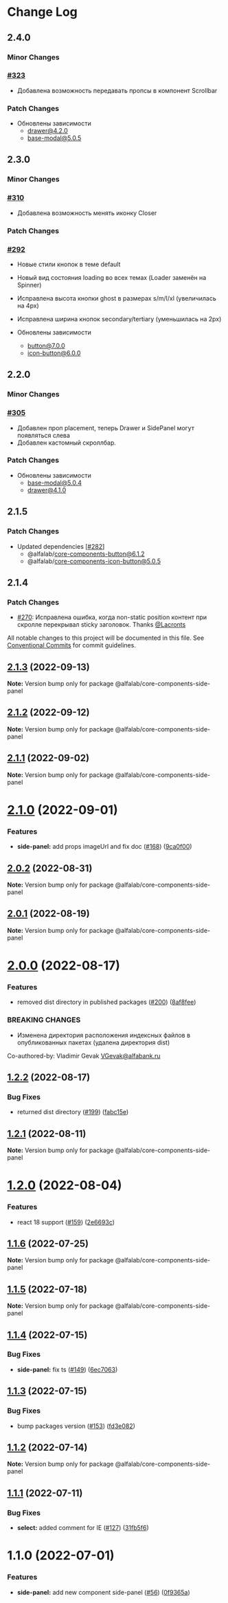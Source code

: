# Change Log

## 2.4.0

### Minor Changes

### [#323](https://github.com/core-ds/core-components/pull/323)

-   Добавлена возможность передавать пропсы в компонент Scrollbar

### Patch Changes

-   Обновлены зависимости
    -   drawer@4.2.0
    -   base-modal@5.0.5

## 2.3.0

### Minor Changes

### [#310](https://github.com/core-ds/core-components/pull/310)

-   Добавлена возможность менять иконку Closer

### Patch Changes

### [#292](https://github.com/core-ds/core-components/pull/292)

-   Новые стили кнопок в теме default
-   Новый вид состояния loading во всех темах (Loader заменён на Spinner)<br />
-   Исправлена высота кнопки ghost в размерах s/m/l/xl (увеличилась на 4px)<br />
-   Исправлена ширина кнопок secondary/tertiary (уменьшилась на 2px)<br />

-   Обновлены зависимости
    -   button@7.0.0
    -   icon-button@6.0.0

## 2.2.0

### Minor Changes

### [#305](https://github.com/core-ds/core-components/pull/305)

-   Добавлен проп placement, теперь Drawer и SidePanel могут появляться слева
-   Добавлен кастомный скроллбар.<br />

### Patch Changes

-   Обновлены зависимости
    -   base-modal@5.0.4
    -   drawer@4.1.0

## 2.1.5

### Patch Changes

-   Updated dependencies [[#282](https://github.com/core-ds/core-components/pull/282)]
    -   @alfalab/core-components-button@6.1.2
    -   @alfalab/core-components-icon-button@5.0.5

## 2.1.4

### Patch Changes

-   [#270](https://github.com/core-ds/core-components/pull/270): Исправлена ошибка, когда non-static position контент при скролле перекрывал sticky заголовок. Thanks [@Lacronts](https://github.com/Lacronts)

All notable changes to this project will be documented in this file.
See [Conventional Commits](https://conventionalcommits.org) for commit guidelines.

## [2.1.3](https://github.com/core-ds/core-components/compare/@alfalab/core-components-side-panel@2.1.2...@alfalab/core-components-side-panel@2.1.3) (2022-09-13)

**Note:** Version bump only for package @alfalab/core-components-side-panel

## [2.1.2](https://github.com/core-ds/core-components/compare/@alfalab/core-components-side-panel@2.1.1...@alfalab/core-components-side-panel@2.1.2) (2022-09-12)

**Note:** Version bump only for package @alfalab/core-components-side-panel

## [2.1.1](https://github.com/core-ds/core-components/compare/@alfalab/core-components-side-panel@2.1.0...@alfalab/core-components-side-panel@2.1.1) (2022-09-02)

**Note:** Version bump only for package @alfalab/core-components-side-panel

# [2.1.0](https://github.com/core-ds/core-components/compare/@alfalab/core-components-side-panel@2.0.2...@alfalab/core-components-side-panel@2.1.0) (2022-09-01)

### Features

-   **side-panel:** add props imageUrl and fix doc ([#168](https://github.com/core-ds/core-components/issues/168)) ([9ca0f00](https://github.com/core-ds/core-components/commit/9ca0f0094b993bdd302765db79bcf8f91fae2a12))

## [2.0.2](https://github.com/core-ds/core-components/compare/@alfalab/core-components-side-panel@2.0.1...@alfalab/core-components-side-panel@2.0.2) (2022-08-31)

**Note:** Version bump only for package @alfalab/core-components-side-panel

## [2.0.1](https://github.com/core-ds/core-components/compare/@alfalab/core-components-side-panel@2.0.0...@alfalab/core-components-side-panel@2.0.1) (2022-08-19)

**Note:** Version bump only for package @alfalab/core-components-side-panel

# [2.0.0](https://github.com/core-ds/core-components/compare/@alfalab/core-components-side-panel@1.2.2...@alfalab/core-components-side-panel@2.0.0) (2022-08-17)

### Features

-   removed dist directory in published packages ([#200](https://github.com/core-ds/core-components/issues/200)) ([8af8fee](https://github.com/core-ds/core-components/commit/8af8fee53ca0bd19fa2d1ca1422e0df23096e2c8))

### BREAKING CHANGES

-   Изменена директория расположения индексных файлов в опубликованных пакетах (удалена
    директория dist)

Co-authored-by: Vladimir Gevak <VGevak@alfabank.ru>

## [1.2.2](https://github.com/core-ds/core-components/compare/@alfalab/core-components-side-panel@1.2.1...@alfalab/core-components-side-panel@1.2.2) (2022-08-17)

### Bug Fixes

-   returned dist directory ([#199](https://github.com/core-ds/core-components/issues/199)) ([fabc15e](https://github.com/core-ds/core-components/commit/fabc15effa1457ca65ec7238206f1b1fc2a2a613))

## [1.2.1](https://github.com/core-ds/core-components/compare/@alfalab/core-components-side-panel@1.2.0...@alfalab/core-components-side-panel@1.2.1) (2022-08-11)

**Note:** Version bump only for package @alfalab/core-components-side-panel

# [1.2.0](https://github.com/core-ds/core-components/compare/@alfalab/core-components-side-panel@1.1.6...@alfalab/core-components-side-panel@1.2.0) (2022-08-04)

### Features

-   react 18 support ([#159](https://github.com/core-ds/core-components/issues/159)) ([2e6693c](https://github.com/core-ds/core-components/commit/2e6693c62f534e333aadb7d3fff4ffd78ac84c63))

## [1.1.6](https://github.com/core-ds/core-components/compare/@alfalab/core-components-side-panel@1.1.5...@alfalab/core-components-side-panel@1.1.6) (2022-07-25)

**Note:** Version bump only for package @alfalab/core-components-side-panel

## [1.1.5](https://github.com/core-ds/core-components/compare/@alfalab/core-components-side-panel@1.1.4...@alfalab/core-components-side-panel@1.1.5) (2022-07-18)

**Note:** Version bump only for package @alfalab/core-components-side-panel

## [1.1.4](https://github.com/core-ds/core-components/compare/@alfalab/core-components-side-panel@1.1.3...@alfalab/core-components-side-panel@1.1.4) (2022-07-15)

### Bug Fixes

-   **side-panel:** fix ts ([#149](https://github.com/core-ds/core-components/issues/149)) ([6ec7063](https://github.com/core-ds/core-components/commit/6ec706359d95bf7e55845aa0b24a7fd5190d0932))

## [1.1.3](https://github.com/core-ds/core-components/compare/@alfalab/core-components-side-panel@1.1.2...@alfalab/core-components-side-panel@1.1.3) (2022-07-15)

### Bug Fixes

-   bump packages version ([#153](https://github.com/core-ds/core-components/issues/153)) ([fd3e082](https://github.com/core-ds/core-components/commit/fd3e08205672129cdce04e1000c673f2cd9c10da))

## [1.1.2](https://github.com/core-ds/core-components/compare/@alfalab/core-components-side-panel@1.1.1...@alfalab/core-components-side-panel@1.1.2) (2022-07-14)

**Note:** Version bump only for package @alfalab/core-components-side-panel

## [1.1.1](https://github.com/core-ds/core-components/compare/@alfalab/core-components-side-panel@1.1.0...@alfalab/core-components-side-panel@1.1.1) (2022-07-11)

### Bug Fixes

-   **select:** added comment for IE ([#127](https://github.com/core-ds/core-components/issues/127)) ([31fb5f6](https://github.com/core-ds/core-components/commit/31fb5f69c57acbf71e897b8c261068a24c883ecc))

# 1.1.0 (2022-07-01)

### Features

-   **side-panel:** add new component side-panel ([#56](https://github.com/core-ds/core-components/issues/56)) ([0f9365a](https://github.com/core-ds/core-components/commit/0f9365ab22597cc230ac19ab19032f63d72a816e))

